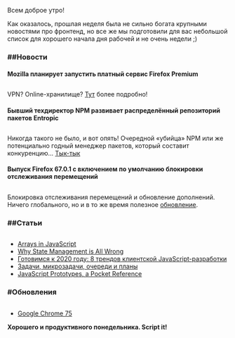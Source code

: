 Всем доброе утро!

Как оказалось, прошлая неделя была не сильно богата крупными новостями про фронтенд, но все же мы подготовили для вас небольшой список для хорошего начала дня рабочей и не очень недели ;)

### ##Новости

#### Mozilla планирует запустить платный сервис Firefox Premium

##

VPN? Online-хранилище? [Тут](https://vk.com/away.php?to=https%3A%2F%2Fwww.opennet.ru%2Fopennews%2Fart.shtml%3Fnum%3D50834) более подробно!

#### Бывший техдиректор NPM развивает распределённый репозиторий пакетов Entropic

##

Никогда такого не было, и вот опять! Очередной «убийца» NPM или же потенциально годный менеджер пакетов, который составит конкуренцию... [Тык-тык](https://vk.com/away.php?to=https%3A%2F%2Fwww.opennet.ru%2Fopennews%2Fart.shtml%3Fnum%3D50830)

#### Выпуск Firefox 67.0.1 c включением по умолчанию блокировки отслеживания перемещений

##

Блокировка отслеживания перемещений и обновление дополнений. Ничего глобального, но и в то же время полезное [обновление](https://vk.com/away.php?to=https%3A%2F%2Fwww.opennet.ru%2Fopennews%2Fart.shtml%3Fnum%3D50808).

### ##Статьи

##

- [Arrays in JavaScript](https://vk.com/away.php?to=https%3A%2F%2Fmedium.com%2Fswlh%2Farrays-in-javascript-e64b873ad801)
- [Why State Management is All Wrong](https://vk.com/away.php?to=https%3A%2F%2Fmedium.com%2F%40bradfordlemley%2Fwhy-state-management-is-all-wrong-ca9f3bbde869)
- [Готовимся к 2020 году: 8 трендов клиентской JavaScript-разработки](https://vk.com/away.php?to=https%3A%2F%2Fhabr.com%2Fru%2Fcompany%2Fruvds%2Fblog%2F455144%2F)
- [Задачи, микрозадачи, очереди и планы](https://vk.com/away.php?to=https%3A%2F%2Fhabr.com%2Fru%2Fpost%2F264993%2F)
- [JavaScript Prototypes, a Pocket Reference](https://vk.com/away.php?to=https%3A%2F%2Fmedium.com%2F%40ajmeyghani%2Fjavascript-prototypes-a-pocket-reference-d88f550ffce3)

### #Обновления

##

- [Google Chrome 75](https://vk.com/away.php?to=https%3A%2F%2Fwww.opennet.ru%2Fopennews%2Fart.shtml%3Fnum%3D50814)

**Хорошего и продуктивного понедельника. Script it!**
